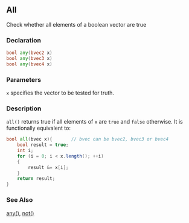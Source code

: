 ## All
Check whether all elements of a boolean vector are true

### Declaration
```glsl
bool any(bvec2 x)  
bool any(bvec3 x)  
bool any(bvec4 x)
```

### Parameters
```x``` specifies the vector to be tested for truth.

### Description
```all()``` returns true if all elements of ```x``` are ```true``` and ```false``` otherwise. It is functionally equivalent to:

```glsl
bool all(bvec x){       // bvec can be bvec2, bvec3 or bvec4
    bool result = true;
    int i;
    for (i = 0; i < x.length(); ++i)
    {
        result &= x[i];
    }
    return result;
}
```
### See Also
[any()](/glossary/?search=any), [not()](/glossary/?search=not)
